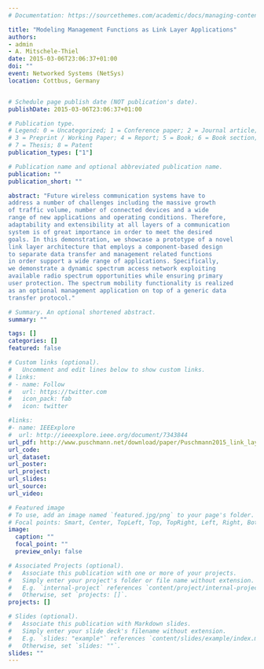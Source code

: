 ```yaml
---
# Documentation: https://sourcethemes.com/academic/docs/managing-content/

title: "Modeling Management Functions as Link Layer Applications"
authors:
- admin
- A. Mitschele-Thiel
date: 2015-03-06T23:06:37+01:00
doi: ""
event: Networked Systems (NetSys)
location: Cottbus, Germany


# Schedule page publish date (NOT publication's date).
publishDate: 2015-03-06T23:06:37+01:00

# Publication type.
# Legend: 0 = Uncategorized; 1 = Conference paper; 2 = Journal article;
# 3 = Preprint / Working Paper; 4 = Report; 5 = Book; 6 = Book section;
# 7 = Thesis; 8 = Patent
publication_types: ["1"]

# Publication name and optional abbreviated publication name.
publication: ""
publication_short: ""

abstract: "Future wireless communication systems have to
address a number of challenges including the massive growth
of traffic volume, number of connected devices and a wide
range of new applications and operating conditions. Therefore,
adaptability and extensibility at all layers of a communication
system is of great importance in order to meet the desired
goals. In this demonstration, we showcase a prototype of a novel
link layer architecture that employs a component-based design
to separate data transfer and management related functions
in order support a wide range of applications. Specifically,
we demonstrate a dynamic spectrum access network exploiting
available radio spectrum opportunities while ensuring primary
user protection. The spectrum mobility functionality is realized
as an optional management application on top of a generic data
transfer protocol."  

# Summary. An optional shortened abstract.
summary: ""

tags: []
categories: []
featured: false

# Custom links (optional).
#   Uncomment and edit lines below to show custom links.
# links:
# - name: Follow
#   url: https://twitter.com
#   icon_pack: fab
#   icon: twitter

#links:
#- name: IEEExplore
#  url: http://ieeexplore.ieee.org/document/7343844
url_pdf: http://www.puschmann.net/download/paper/Puschmann2015_link_layer_apps_demo.pdf
url_code:
url_dataset:
url_poster:
url_project:
url_slides:
url_source:
url_video:

# Featured image
# To use, add an image named `featured.jpg/png` to your page's folder. 
# Focal points: Smart, Center, TopLeft, Top, TopRight, Left, Right, BottomLeft, Bottom, BottomRight.
image:
  caption: ""
  focal_point: ""
  preview_only: false

# Associated Projects (optional).
#   Associate this publication with one or more of your projects.
#   Simply enter your project's folder or file name without extension.
#   E.g. `internal-project` references `content/project/internal-project/index.md`.
#   Otherwise, set `projects: []`.
projects: []

# Slides (optional).
#   Associate this publication with Markdown slides.
#   Simply enter your slide deck's filename without extension.
#   E.g. `slides: "example"` references `content/slides/example/index.md`.
#   Otherwise, set `slides: ""`.
slides: ""
---
```

